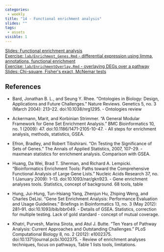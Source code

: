 ```yaml
---
categories:
 - weekly
title: "14 - Functional enrichment analysis"
slides: ""
tags:
 - assets
visible: 1
---
```


[Slides: Functional enrichment analysis]({{site.baseurl}}/presentations/08_FuncEnrich/08_FuncEnrich.pdf)  
[Exercise: `lab/Enrichment_Genes.Rmd` - differential expression using limma, annotations, functional enrichment](https://github.com/mdozmorov/BIOS567.2017/tree/gh-pages/assets/08_FuncEnrich/lab)  
[Exercise: `lab/EnrichmentOverlay.Rmd` - overlaying DEGs over a pathway](https://github.com/mdozmorov/BIOS567.2017/tree/gh-pages/assets/08_FuncEnrich/lab)  
[Slides: Chi-square, Fisher's exact, McNemar tests]({{site.baseurl}}/presentations/08_FuncEnrich/08b_enrichment_stats.pdf)

## References

- Bard, Jonathan B. L., and Seung Y. Rhee. “Ontologies in Biology: Design, Applications and Future Challenges.” Nature Reviews. Genetics 5, no. 3 (March 2004): 213–22. doi:10.1038/nrg1295. - Ontologies review

- Ackermann, Marit, and Korbinian Strimmer. “A General Modular Framework for Gene Set Enrichment Analysis.” BMC Bioinformatics 10, no. 1 (2009): 47. doi:10.1186/1471-2105-10-47. - All steps for enrichment analysis, methods, statistics, GSEA.

- Efron, Bradley, and Robert Tibshirani. “On Testing the Significance of Sets of Genes.” The Annals of Applied Statistics, 2007, 107–29. - maxmean statistics for enrichment analysis. Comparison with GSEA.

- Huang, Da Wei, Brad T. Sherman, and Richard A. Lempicki. “Bioinformatics Enrichment Tools: Paths toward the Comprehensive Functional Analysis of Large Gene Lists.” Nucleic Acids Research 37, no. 1 (January 2009): 1–13. doi:10.1093/nar/gkn923. - Gene enrichment analyses tools. Statistics, concept of background. 68 tools, table

- Hung, Jui-Hung, Tun-Hsiang Yang, Zhenjun Hu, Zhiping Weng, and Charles DeLisi. “Gene Set Enrichment Analysis: Performance Evaluation and Usage Guidelines.” Briefings in Bioinformatics 13, no. 3 (May 2012): 281–91. doi:10.1093/bib/bbr049. - Details of GSEA. Statistics, correction for multiple testing. Lack of gold standard - concept of mutual coverage.

- Khatri, Purvesh, Marina Sirota, and Atul J. Butte. “Ten Years of Pathway Analysis: Current Approaches and Outstanding Challenges.” PLoS Computational Biology 8, no. 2 (2012): e1002375. doi:10.1371/journal.pcbi.1002375. - Review of enrichment analyses techniques, focus on pathways, Table 1 lists tools, limitations.

